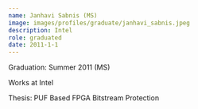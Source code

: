 ```yaml
---
name: Janhavi Sabnis (MS)
image: images/profiles/graduate/janhavi_sabnis.jpeg
description: Intel
role: graduated
date: 2011-1-1
---
```


Graduation: Summer 2011 (MS)

Works at Intel

Thesis: PUF Based FPGA Bitstream Protection